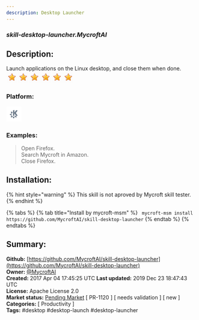 ```yaml
---
description: Desktop Launcher
---
```


### _skill-desktop-launcher.MycroftAI_  
## Description:  
Launch applications on the Linux desktop, and close them when done.  
![](../.gitbook/assets/star.png)![](../.gitbook/assets/star.png)![](../.gitbook/assets/star.png)![](../.gitbook/assets/star.png)![](../.gitbook/assets/star.png)![](../.gitbook/assets/star.png)  
### Platform:  
 ![plasmoid](../.gitbook/assets/kde.png)   
### Examples:  
> Open Firefox.  
> Search Mycroft in Amazon.  
> Close Firefox.  
  
## Installation:  
{% hint style="warning" %}
This skill is not aproved by Mycroft skill tester.
{% endhint %}
    
{% tabs %}
{% tab title="Install by mycroft-msm" %}
``` mycroft-msm install https://github.com/MycroftAI/skill-desktop-launcher```
{% endtab %}
  {% endtabs %}
    
## Summary:  
**Github:** [https://github.com/MycroftAI/skill-desktop-launcher](https://github.com/MycroftAI/skill-desktop-launcher)  
**Owner:** [@MycroftAI](https://github.com/MycroftAI)  
**Created:** 2017 Apr 04 17:45:25 UTC  **Last updated:** 2019 Dec 23 18:47:43 UTC  
**License:** Apache License 2.0  
**Market status:** [Pending Market](https://market.mycroft.ai/skill/) [ PR-1120 ] [ needs validation ] [ new ]  
**Categories:** [ Productivity ]   
**Tags:** \#desktop \#desktop-launch \#desktop-launcher   
